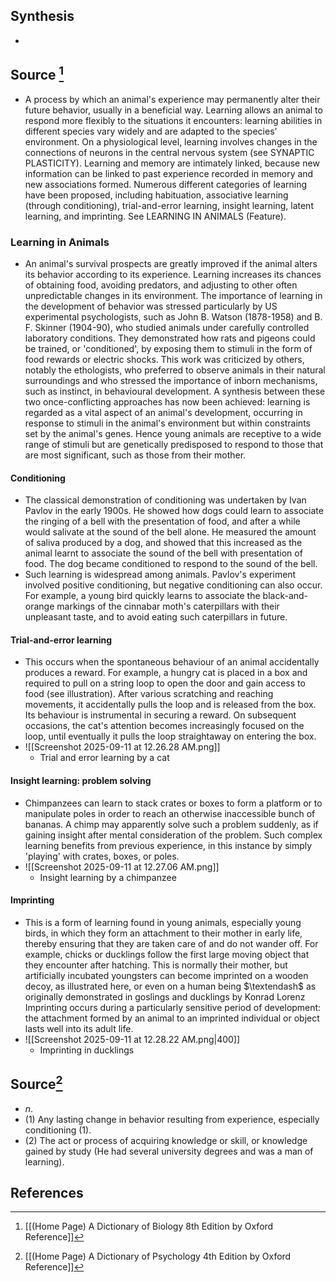 ## Synthesis
- 
## Source [^1]
- A process by which an animal's experience may permanently alter their future behavior, usually in a beneficial way. Learning allows an animal to respond more flexibly to the situations it encounters: learning abilities in different species vary widely and are adapted to the species' environment. On a physiological level, learning involves changes in the connections of neurons in the central nervous system (see SYNAPTIC PLASTICITY). Learning and memory are intimately linked, because new information can be linked to past experience recorded in memory and new associations formed. Numerous different categories of learning have been proposed, including habituation, associative learning (through conditioning), trial-and-error learning, insight learning, latent learning, and imprinting. See LEARNING IN ANIMALS (Feature).
### Learning in Animals
- An animal's survival prospects are greatly improved if the animal alters its behavior according to its experience. Learning increases its chances of obtaining food, avoiding predators, and adjusting to other often unpredictable changes in its environment. The importance of learning in the development of behavior was stressed particularly by US experimental psychologists, such as John B. Watson (1878-1958) and B. F. Skinner (1904-90), who studied animals under carefully controlled laboratory conditions. They demonstrated how rats and pigeons could be trained, or 'conditioned', by exposing them to stimuli in the form of food rewards or electric shocks. This work was criticized by others, notably the ethologists, who preferred to observe animals in their natural surroundings and who stressed the importance of inborn mechanisms, such as instinct, in behavioural development. A synthesis between these two once-conflicting approaches has now been achieved: learning is regarded as a vital aspect of an animal's development, occurring in response to stimuli in the animal's environment but within constraints set by the animal's genes. Hence young animals are receptive to a wide range of stimuli but are genetically predisposed to respond to those that are most significant, such as those from their mother.
#### Conditioning
- The classical demonstration of conditioning was undertaken by Ivan Pavlov in the early 1900s. He showed how dogs could learn to associate the ringing of a bell with the presentation of food, and after a while would salivate at the sound of the bell alone. He measured the amount of saliva produced by a dog, and showed that this increased as the animal learnt to associate the sound of the bell with presentation of food. The dog became conditioned to respond to the sound of the bell.
- Such learning is widespread among animals. Pavlov's experiment involved positive conditioning, but negative conditioning can also occur. For example, a young bird quickly learns to associate the black-and-orange markings of the cinnabar moth's caterpillars with their unpleasant taste, and to avoid eating such caterpillars in future.
#### Trial-and-error learning
- This occurs when the spontaneous behaviour of an animal accidentally produces a reward. For example, a hungry cat is placed in a box and required to pull on a string loop to open the door and gain access to food (see illustration). After various scratching and reaching movements, it accidentally pulls the loop and is released from the box. Its behaviour is instrumental in securing a reward. On subsequent occasions, the cat's attention becomes increasingly focused on the loop, until eventually it pulls the loop straightaway on entering the box.
- ![[Screenshot 2025-09-11 at 12.26.28 AM.png]]
	- Trial and error learning by a cat
#### Insight learning: problem solving
- Chimpanzees can learn to stack crates or boxes to form a platform or to manipulate poles in order to reach an otherwise inaccessible bunch of bananas. A chimp may apparently solve such a problem suddenly, as if gaining insight after mental consideration of the problem. Such complex learning benefits from previous experience, in this instance by simply 'playing' with crates, boxes, or poles.
- ![[Screenshot 2025-09-11 at 12.27.06 AM.png]]
	- Insight learning by a chimpanzee
#### Imprinting
- This is a form of learning found in young animals, especially young birds, in which they form an attachment to their mother in early life, thereby ensuring that they are taken care of and do not wander off. For example, chicks or ducklings follow the first large moving object that they encounter after hatching. This is normally their mother, but artificially incubated youngsters can become imprinted on a wooden decoy, as illustrated here, or even on a human being $\textendash$ as originally demonstrated in goslings and ducklings by Konrad Lorenz Imprinting occurs during a particularly sensitive period of development: the attachment formed by an animal to an imprinted individual or object lasts well into its adult life.
- ![[Screenshot 2025-09-11 at 12.28.22 AM.png|400]]
	- Imprinting in ducklings
## Source[^2]
- $n$. 
- (1) Any lasting change in behavior resulting from experience, especially conditioning (1). 
- (2) The act or process of acquiring knowledge or skill, or knowledge gained by study (He had several university degrees and was a man of learning).

## References

[^1]: [[(Home Page) A Dictionary of Biology 8th Edition by Oxford Reference]]
[^2]: [[(Home Page) A Dictionary of Psychology 4th Edition by Oxford Reference]]